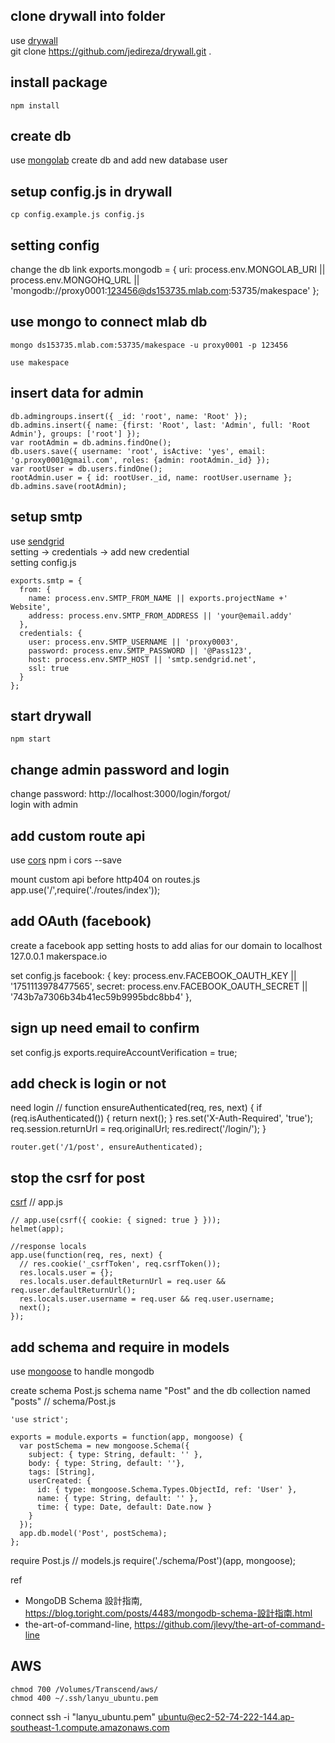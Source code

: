 
## clone drywall into folder
  use [drywall][drywall]  
    git clone https://github.com/jedireza/drywall.git .

## install package
    npm install

## create db
  use [mongolab][mongolab]
  create db and add new database user

## setup config.js in drywall
    cp config.example.js config.js

## setting config
  change the db link
    exports.mongodb = {
      uri: process.env.MONGOLAB_URI || process.env.MONGOHQ_URL || 'mongodb://proxy0001:123456@ds153735.mlab.com:53735/makespace'
    };

## use mongo to connect mlab db
    mongo ds153735.mlab.com:53735/makespace -u proxy0001 -p 123456

    use makespace

## insert data for admin

    db.admingroups.insert({ _id: 'root', name: 'Root' });
    db.admins.insert({ name: {first: 'Root', last: 'Admin', full: 'Root Admin'}, groups: ['root'] });
    var rootAdmin = db.admins.findOne();
    db.users.save({ username: 'root', isActive: 'yes', email: 'g.proxy0001@gmail.com', roles: {admin: rootAdmin._id} });
    var rootUser = db.users.findOne();
    rootAdmin.user = { id: rootUser._id, name: rootUser.username };
    db.admins.save(rootAdmin);


## setup smtp 

  use [sendgrid][sendgrid]  
  setting -> credentials -> add new credential  
  setting config.js  

    exports.smtp = {
      from: {
        name: process.env.SMTP_FROM_NAME || exports.projectName +' Website',
        address: process.env.SMTP_FROM_ADDRESS || 'your@email.addy'
      },
      credentials: {
        user: process.env.SMTP_USERNAME || 'proxy0003',
        password: process.env.SMTP_PASSWORD || '@Pass123',
        host: process.env.SMTP_HOST || 'smtp.sendgrid.net',
        ssl: true
      }
    };


## start drywall
    npm start

## change admin password and login
change password: http://localhost:3000/login/forgot/   
login with admin


## add custom route api

  use [cors][cors] 
    npm i cors --save

  mount custom api before http404 on routes.js
    app.use('/',require('./routes/index'));

## add OAuth (facebook)
  create a facebook app 
  setting hosts to add alias for our domain to localhost
    127.0.0.1 makerspace.io

  set config.js
    facebook: {
      key: process.env.FACEBOOK_OAUTH_KEY || '1751113978477565',
      secret: process.env.FACEBOOK_OAUTH_SECRET || '743b7a7306b34b41ec59b9995bdc8bb4'
    },    

## sign up need email to confirm
  set config.js
    exports.requireAccountVerification = true;





## add check is login or not 
  need login
    //
    function ensureAuthenticated(req, res, next) {
      if (req.isAuthenticated()) {
        return next();
      }
      res.set('X-Auth-Required', 'true');
      req.session.returnUrl = req.originalUrl;
      res.redirect('/login/');
    }

    router.get('/1/post', ensureAuthenticated);

## stop the csrf for post
  [csrf][csrf]
    // app.js

    // app.use(csrf({ cookie: { signed: true } }));
    helmet(app);

    //response locals
    app.use(function(req, res, next) {
      // res.cookie('_csrfToken', req.csrfToken());
      res.locals.user = {};
      res.locals.user.defaultReturnUrl = req.user && req.user.defaultReturnUrl();
      res.locals.user.username = req.user && req.user.username;
      next();
    });

## add schema and require in models
  use [mongoose][mongoose] to handle mongodb

  create schema Post.js
  schema name "Post" and the db collection named "posts"
    // schema/Post.js

    'use strict';

    exports = module.exports = function(app, mongoose) {
      var postSchema = new mongoose.Schema({
        subject: { type: String, default: '' },
        body: { type: String, default: ''},
        tags: [String],
        userCreated: {
          id: { type: mongoose.Schema.Types.ObjectId, ref: 'User' },
          name: { type: String, default: '' },
          time: { type: Date, default: Date.now }
        }
      });
      app.db.model('Post', postSchema);
    };

  require Post.js
    // models.js 
    require('./schema/Post')(app, mongoose);





[drywall]: https://github.com/jedireza/drywall
[mongolab]: https://mlab.com/
[sendgrid]: https://app.sendgrid.com
[cors]: https://www.npmjs.com/package/cors
[mongoose]: http://mongoosejs.com/docs/
[csrf]: https://zh.wikipedia.org/wiki/跨站请求伪造

ref
- MongoDB Schema 設計指南, https://blog.toright.com/posts/4483/mongodb-schema-設計指南.html
- the-art-of-command-line, https://github.com/jlevy/the-art-of-command-line




## AWS
    chmod 700 /Volumes/Transcend/aws/
    chmod 400 ~/.ssh/lanyu_ubuntu.pem
  connect
    ssh -i "lanyu_ubuntu.pem" ubuntu@ec2-52-74-222-144.ap-southeast-1.compute.amazonaws.com

